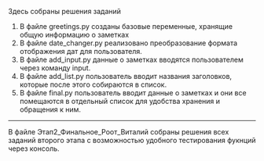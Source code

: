 Здесь собраны решения заданий
1. В файле greetings.py созданы базовые переменные, хранящие общую информацию о заметках
2. В файле date_changer.py реализовано преобразование формата отображения дат для пользователя.
3. В файле add_input.py данные о заметках вводятся пользователем через команду input.
4. В файле add_list.py пользователь вводит названия заголовков, которые после этого собираются в список.
5. В файле final.py пользователь вводит данные о заметках и они все помещаются в отдельный список для удобства хранения и обращения к ним.
________________________________________________________________________________________________________________________________________________

В файле Этап2_Финальное_Роот_Виталий собраны решения всех заданий второго этапа с возможностью удобного тестирования фукнций через консоль.
